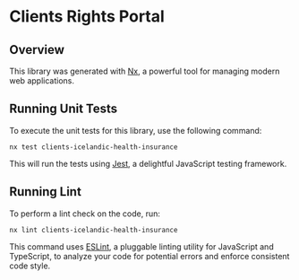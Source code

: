 # Clients Rights Portal

## Overview

This library was generated with [Nx](https://nx.dev), a powerful tool for managing modern web applications.

## Running Unit Tests

To execute the unit tests for this library, use the following command:

```shell
nx test clients-icelandic-health-insurance
```

This will run the tests using [Jest](https://jestjs.io), a delightful JavaScript testing framework.

## Running Lint

To perform a lint check on the code, run:

```shell
nx lint clients-icelandic-health-insurance
```

This command uses [ESLint](https://eslint.org/), a pluggable linting utility for JavaScript and TypeScript, to analyze your code for potential errors and enforce consistent code style.

